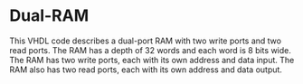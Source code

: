 # Dual-RAM
This VHDL code describes a dual-port RAM with two write ports and two read ports.  The RAM has a depth of 32 words and each word is 8 bits wide. The RAM has two write ports, each with its own address and data input. The RAM also has two read ports, each with its own address and data output.
